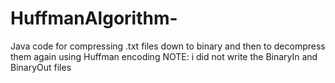 # HuffmanAlgorithm-
Java code for compressing .txt files down to binary and then to decompress them again using Huffman encoding 
NOTE: i did not write the BinaryIn and BinaryOut files
